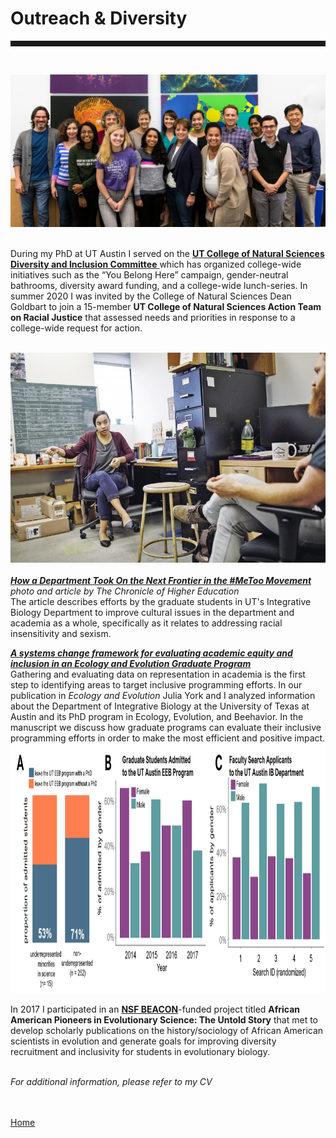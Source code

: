 <body>
		
<div class="container">
<div class="blurb">
<h1>Outreach & Diversity</h1>
<hr style="height:9px;color:#84949B"><br>
	

<img src="/images/CNSdiversity.jpg"> <br><br>


During my PhD at UT Austin I served on the <a href="https://cns.utexas.edu/diversity/d-i-committee"> <b> UT College of Natural Sciences Diversity and Inclusion Committee</b> </a> which has organized college-wide initiatives such as the “You Belong Here” campaign, gender-neutral bathrooms, diversity award funding, and a college-wide lunch-series. In summer 2020 I was invited by the College of Natural Sciences Dean Goldbart to join a 15-member <b> UT College of Natural Sciences Action Team on Racial Justice</b> that assessed needs and priorities in response to a college-wide request for action.<br><br>

<img src="/images/chronicle1.jpg"> <br><br>
<a href="https://www.chronicle.com/article/How-a-Department-Took-On-the/245050"><i><b> How a Department Took On the Next Frontier in the #MeToo Movement</b></i></a> <br><i>photo and article by The Chronicle of Higher Education</i><br>
The article describes efforts by the graduate students in UT's Integrative Biology Department to improve cultural issues in the department and academia as a whole, specifically as it relates to addressing racial insensitivity and sexism. <br>


<a href="https://onlinelibrary.wiley.com/doi/full/10.1002/ece3.6817"> <b> <i>A systems change framework for evaluating academic equity and inclusion in an Ecology and Evolution Graduate Program</b></a></i><br>
Gathering and evaluating data on representation in academia is the first step to identifying areas to target inclusive programming efforts. In our publication in <i> Ecology and Evolution </i> Julia York and I analyzed information about the Department of Integrative Biology at the University of Texas at Austin and its PhD program in Ecology, Evolution, and Beehavior. In the manuscript we discuss how graduate programs can evaluate their inclusive programming efforts in order to make the most efficient and positive impact. <br>
<img src="/images/diversity1.jpg" height="400"> <br>

In 2017 I participated in an <a href="https://beacon-center.org/"> <b> NSF BEACON</b></a>-funded project titled <b>African American Pioneers in Evolutionary Science: The Untold Story</b> that met to develop scholarly 
publications on the history/sociology of African American scientists in evolution and generate goals for improving diversity recruitment and inclusivity for students in evolutionary biology.<br><br>


 <i>For additional information, please refer to my CV</i>

<br><br><a href="../">Home</a>
